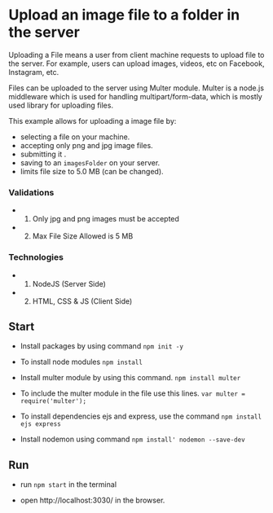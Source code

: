 # Upload an image file to a folder in the server

Uploading a File means a user from client machine requests to upload file to the server. For example, users can upload images, videos, etc on Facebook, Instagram, etc.

Files can be uploaded to the server using Multer module. Multer is a node.js middleware which is used for handling multipart/form-data, which is mostly used library for uploading files.

This example allows for uploading a image file by:

- selecting a file on your machine.
- accepting only png and jpg image files.
- submitting it .
- saving to an `imagesFolder` on your server.
- limits file size to 5.0 MB (can be changed).

### Validations
- 1. Only jpg and png images must be accepted
- 2. Max File Size Allowed is 5 MB

### Technologies
- 1. NodeJS  (Server Side)
- 2. HTML, CSS & JS (Client Side)
## Start

- Install packages by using command
`npm init -y`

- To install node modules
`npm install`

- Install multer module by using this command.
`npm install multer`

- To include the multer module in the file use this lines.
`var multer = require('multer');`

- To install dependencies ejs and express, use the command
`npm install ejs express`

- Install nodemon using command
`npm install' nodemon --save-dev`

## Run
- run `npm start` in the terminal 

- open http://localhost:3030/ in the browser.
